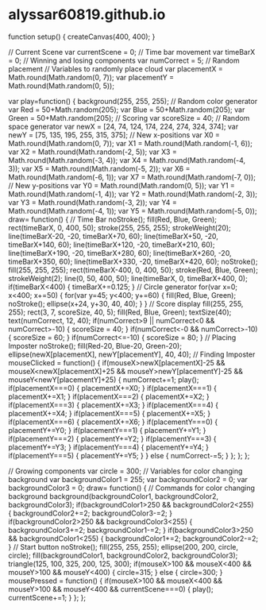 # alyssar60819.github.io

function setup() {
  createCanvas(400, 400);
}

// Current Scene
var currentScene = 0;
// Time bar movement
var timeBarX = 0;
// Winning and losing components
var numCorrect = 5;
// Random placement
// Variables to randomly place cloud
var placementX = Math.round(Math.random(0, 7));
var placementY = Math.round(Math.random(0, 5));

var play=function() {
  background(255, 255, 255);
  // Random color generator
  var Red = 50+Math.random(205);
  var Blue = 50+Math.random(205);
  var Green = 50+Math.random(205);
  // Scoring
  var scoreSize = 40;
  // Random space generator
  var newX = [24, 74, 124, 174, 224, 274, 324, 374];
  var newY = [75, 135, 195, 255, 315, 375];
  // New x-positions
  var X0 = Math.round(Math.random(0, 7));
  var X1 = Math.round(Math.random(-1, 6));
  var X2 = Math.round(Math.random(-2, 5));
  var X3 = Math.round(Math.random(-3, 4));
  var X4 = Math.round(Math.random(-4, 3));
  var X5 = Math.round(Math.random(-5, 2));
  var X6 = Math.round(Math.random(-6, 1));
  var X7 = Math.round(Math.random(-7, 0));
  // New y-positions
  var Y0 = Math.round(Math.random(0, 5));
  var Y1 = Math.round(Math.random(-1, 4));
  var Y2 = Math.round(Math.random(-2, 3));
  var Y3 = Math.round(Math.random(-3, 2));
  var Y4 = Math.round(Math.random(-4, 1));
  var Y5 = Math.round(Math.random(-5, 0));
  draw= function() {
    // Time Bar
    noStroke();
    fill(Red, Blue, Green);
    rect(timeBarX, 0, 400, 50);
    stroke(255, 255, 255);
    strokeWeight(20);
    line(timeBarX-20, -20, timeBarX+70, 60);
    line(timeBarX+50, -20, timeBarX+140, 60);
    line(timeBarX+120, -20, timeBarX+210, 60);
    line(timeBarX+190, -20, timeBarX+280, 60);
    line(timeBarX+260, -20, timeBarX+350, 60);
    line(timeBarX+330, -20, timeBarX+420, 60);
    noStroke();
    fill(255, 255, 255);
    rect(timeBarX-400, 0, 400, 50);
    stroke(Red, Blue, Green);
    strokeWeight(2);
    line(0, 50, 400, 50);
    line(timeBarX, 0, timeBarX+400, 0);
    if(timeBarX<400) {
      timeBarX+=0.125;
    }
    // Circle generator
    for(var x=0; x<400; x+=50) {
      for(var y=45; y<400; y+=60) {
        fill(Red, Blue, Green);
        noStroke();
        ellipse(x+24, y+30, 40, 40);
      }
    }
    // Score display
    fill(255, 255, 255);
    rect(3, 7, scoreSize, 40, 5);
    fill(Red, Blue, Green);
    textSize(40);
    text(numCorrect, 12, 40);
    if(numCorrect>9 || numCorrect<0 && numCorrect>-10) {
      scoreSize = 40;
    }
    if(numCorrect<-0 && numCorrect>-10) {
      scoreSize = 60;
    }
    if(numCorrect<=-10) {
      scoreSize = 80;
    }
    // Placing Imposter
    noStroke();
    fill(Red-20, Blue-20, Green-20);
    ellipse(newX[placementX], newY[placementY], 40, 40);
    // Finding Imposter
    mouseClicked = function() {
      if(mouseX>newX[placementX]-25 && mouseX<newX[placementX]+25 && mouseY>newY[placementY]-25 && mouseY<newY[placementY]+25) {
        numCorrect+=1;
        play();
        if(placementX===0) {
          placementX+=X0;
        }
        if(placementX===1) {
          placementX+=X1;
        }
        if(placementX===2) {
          placementX+=X2;
        }
        if(placementX===3) {
          placementX+=X3;
        }
        if(placementX===4) {
          placementX+=X4;
        }
        if(placementX===5) {
          placementX+=X5;
        }
        if(placementX===6) {
          placementX+=X6;
        }
        if(placementY===0) {
          placementY+=Y0;
        }
        if(placementY===1) {
          placementY+=Y1;
        }
        if(placementY===2) {
          placementY+=Y2;
        }
        if(placementY===3) {
          placementY+=Y3;
        }
        if(placementY===4) {
          placementY+=Y4;
        }
        if(placementY===5) {
          placementY+=Y5;
        }
      }
        else {
          numCorrect-=5;
        }
    };
  };
};

// Growing components
var circle = 300;
// Variables for color changing background
var backgroundColor1 = 255;
var backgroundColor2 = 0;
var backgroundColor3 = 0;
draw= function() {
  // Commands for color changing background
  background(backgroundColor1, backgroundColor2, backgroundColor3);
  if(backgroundColor1>250 && backgroundColor2<255) {
    backgroundColor2+=2;
    backgroundColor3-=2;
  }
  if(backgroundColor2>250 && backgroundColor3<255) {
    backgroundColor3+=2;
    backgroundColor1-=2;
  }
  if(backgroundColor3>250 && backgroundColor1<255) {
    backgroundColor1+=2;
    backgroundColor2-=2;
  }
  // Start button
  noStroke();
  fill(255, 255, 255);
  ellipse(200, 200, circle, circle);
  fill(backgroundColor1, backgroundColor2, backgroundColor3);
  triangle(125, 100, 325, 200, 125, 300);
  if(mouseX>100 && mouseX<400 && mouseY>100 && mouseY<400) {
    circle=315;
  }
    else {
      circle=300;
    }
  mousePressed = function() {
    if(mouseX>100 && mouseX<400 && mouseY>100 && mouseY<400 && currentScene===0) {
      play();
      currentScene+=1;
    }
  };
};



